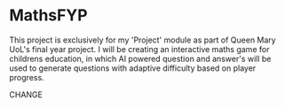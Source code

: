 # MathsFYP
This project is exclusively for my 'Project' module as part of Queen Mary UoL's final year project. I will be creating an interactive maths game for childrens education, in which AI powered question and answer's will be used to generate questions with adaptive difficulty based on player progress. 


CHANGE



